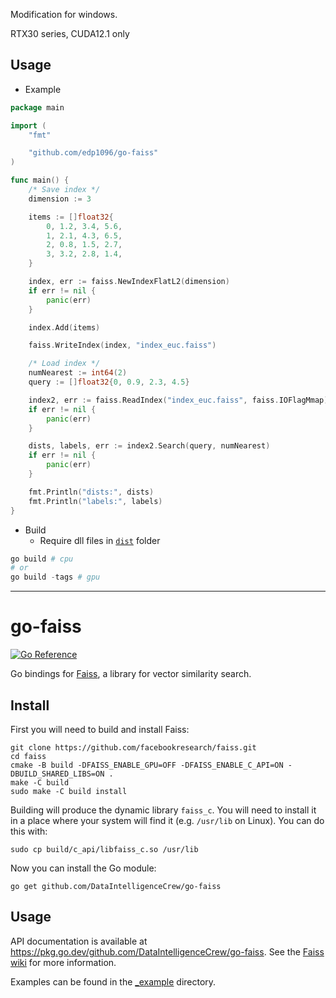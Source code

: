 Modification for windows.

RTX30 series, CUDA12.1 only

## Usage

* Example
```go
package main

import (
	"fmt"

	"github.com/edp1096/go-faiss"
)

func main() {
	/* Save index */
	dimension := 3

	items := []float32{
		0, 1.2, 3.4, 5.6,
		1, 2.1, 4.3, 6.5,
		2, 0.8, 1.5, 2.7,
		3, 3.2, 2.8, 1.4,
	}

	index, err := faiss.NewIndexFlatL2(dimension)
	if err != nil {
		panic(err)
	}

	index.Add(items)

	faiss.WriteIndex(index, "index_euc.faiss")

	/* Load index */
	numNearest := int64(2)
	query := []float32{0, 0.9, 2.3, 4.5}

	index2, err := faiss.ReadIndex("index_euc.faiss", faiss.IOFlagMmap)
	if err != nil {
		panic(err)
	}

	dists, labels, err := index2.Search(query, numNearest)
	if err != nil {
		panic(err)
	}

	fmt.Println("dists:", dists)
	fmt.Println("labels:", labels)
}
```

* Build
    * Require dll files in [`dist`](/dist) folder
```powershell
go build # cpu
# or
go build -tags # gpu
```

----

# go-faiss

[![Go Reference](https://pkg.go.dev/badge/github.com/DataIntelligenceCrew/go-faiss.svg)](https://pkg.go.dev/github.com/DataIntelligenceCrew/go-faiss)

Go bindings for [Faiss](https://github.com/facebookresearch/faiss), a library for vector similarity search.

## Install

First you will need to build and install Faiss:

```
git clone https://github.com/facebookresearch/faiss.git
cd faiss
cmake -B build -DFAISS_ENABLE_GPU=OFF -DFAISS_ENABLE_C_API=ON -DBUILD_SHARED_LIBS=ON .
make -C build
sudo make -C build install
```

Building will produce the dynamic library `faiss_c`.
You will need to install it in a place where your system will find it (e.g. `/usr/lib` on Linux).
You can do this with:

    sudo cp build/c_api/libfaiss_c.so /usr/lib

Now you can install the Go module:

    go get github.com/DataIntelligenceCrew/go-faiss

## Usage

API documentation is available at <https://pkg.go.dev/github.com/DataIntelligenceCrew/go-faiss>.
See the [Faiss wiki](https://github.com/facebookresearch/faiss/wiki) for more information.

Examples can be found in the [_example](_example) directory.